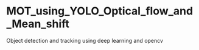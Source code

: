 # MOT_using_YOLO_Optical_flow_and_Mean_shift
Object detection and tracking using deep learning and opencv

